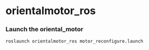 # orientalmotor_ros
### Launch the oriental_motor
```
roslaunch orientalmotor_ros motor_reconfigure.launch
```